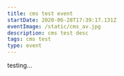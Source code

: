 ```yaml
---
title: cms test event
startDate: 2020-06-28T17:39:17.131Z
eventImage: /static/cms_av.jpg
description: cms test desc
tags: cms test
type: event
---
```

testing...
